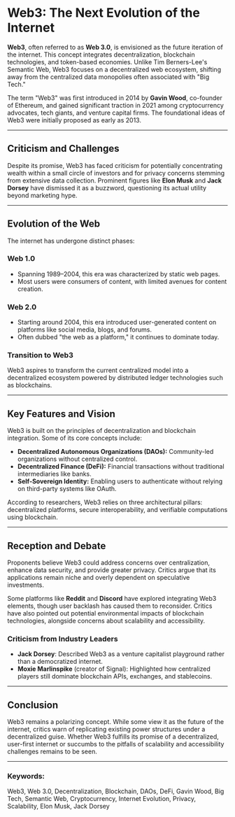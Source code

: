 # Web3: The Next Evolution of the Internet  

**Web3**, often referred to as **Web 3.0**, is envisioned as the future iteration of the internet. This concept integrates decentralization, blockchain technologies, and token-based economies. Unlike Tim Berners-Lee's Semantic Web, Web3 focuses on a decentralized web ecosystem, shifting away from the centralized data monopolies often associated with "Big Tech."  

The term "Web3" was first introduced in 2014 by **Gavin Wood**, co-founder of Ethereum, and gained significant traction in 2021 among cryptocurrency advocates, tech giants, and venture capital firms. The foundational ideas of Web3 were initially proposed as early as 2013.  

---

## Criticism and Challenges  

Despite its promise, Web3 has faced criticism for potentially concentrating wealth within a small circle of investors and for privacy concerns stemming from extensive data collection. Prominent figures like **Elon Musk** and **Jack Dorsey** have dismissed it as a buzzword, questioning its actual utility beyond marketing hype.  

---

## Evolution of the Web  

The internet has undergone distinct phases:  

### Web 1.0  
- Spanning 1989–2004, this era was characterized by static web pages.  
- Most users were consumers of content, with limited avenues for content creation.  

### Web 2.0  
- Starting around 2004, this era introduced user-generated content on platforms like social media, blogs, and forums.  
- Often dubbed "the web as a platform," it continues to dominate today.  

### Transition to Web3  
Web3 aspires to transform the current centralized model into a decentralized ecosystem powered by distributed ledger technologies such as blockchains.  

---

## Key Features and Vision  

Web3 is built on the principles of decentralization and blockchain integration. Some of its core concepts include:  

- **Decentralized Autonomous Organizations (DAOs):** Community-led organizations without centralized control.  
- **Decentralized Finance (DeFi):** Financial transactions without traditional intermediaries like banks.  
- **Self-Sovereign Identity:** Enabling users to authenticate without relying on third-party systems like OAuth.  

According to researchers, Web3 relies on three architectural pillars: decentralized platforms, secure interoperability, and verifiable computations using blockchain.  

---

## Reception and Debate  

Proponents believe Web3 could address concerns over centralization, enhance data security, and provide greater privacy. Critics argue that its applications remain niche and overly dependent on speculative investments.  

Some platforms like **Reddit** and **Discord** have explored integrating Web3 elements, though user backlash has caused them to reconsider. Critics have also pointed out potential environmental impacts of blockchain technologies, alongside concerns about scalability and accessibility.  

### Criticism from Industry Leaders  
- **Jack Dorsey**: Described Web3 as a venture capitalist playground rather than a democratized internet.  
- **Moxie Marlinspike** (creator of Signal): Highlighted how centralized players still dominate blockchain APIs, exchanges, and stablecoins.  

---

## Conclusion  

Web3 remains a polarizing concept. While some view it as the future of the internet, critics warn of replicating existing power structures under a decentralized guise. Whether Web3 fulfills its promise of a decentralized, user-first internet or succumbs to the pitfalls of scalability and accessibility challenges remains to be seen.  

---

### Keywords:  
Web3, Web 3.0, Decentralization, Blockchain, DAOs, DeFi, Gavin Wood, Big Tech, Semantic Web, Cryptocurrency, Internet Evolution, Privacy, Scalability, Elon Musk, Jack Dorsey  
